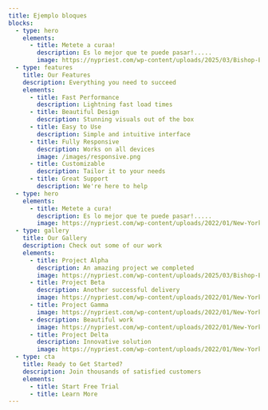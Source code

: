 ```yaml
---
title: Ejemplo bloques
blocks:
  - type: hero
    elements:
      - title: Metete a curaa!
        description: Es lo mejor que te puede pasar!.....
        image: https://nypriest.com/wp-content/uploads/2025/03/Bishop-Elevation-1.jpg
  - type: features
    title: Our Features
    description: Everything you need to succeed
    elements:
      - title: Fast Performance
        description: Lightning fast load times
      - title: Beautiful Design
        description: Stunning visuals out of the box
      - title: Easy to Use
        description: Simple and intuitive interface
      - title: Fully Responsive
        description: Works on all devices
        image: /images/responsive.png
      - title: Customizable
        description: Tailor it to your needs
      - title: Great Support
        description: We're here to help
  - type: hero
    elements:
      - title: Metete a cura!
        description: Es lo mejor que te puede pasar!.....
        image: https://nypriest.com/wp-content/uploads/2022/01/New-York-Priest-4.jpg
  - type: gallery
    title: Our Gallery
    description: Check out some of our work
    elements:
      - title: Project Alpha
        description: An amazing project we completed
        image: https://nypriest.com/wp-content/uploads/2025/03/Bishop-Elevation-1.jpg
      - title: Project Beta
        description: Another successful delivery
        image: https://nypriest.com/wp-content/uploads/2022/01/New-York-Priest-4.jpg
      - title: Project Gamma
        image: https://nypriest.com/wp-content/uploads/2022/01/New-York-Priest-2.jpg
      - description: Beautiful work
        image: https://nypriest.com/wp-content/uploads/2022/01/New-York-Priest-1.jpg
      - title: Project Delta
        description: Innovative solution
        image: https://nypriest.com/wp-content/uploads/2022/01/New-York-Priest-3.jpg
  - type: cta
    title: Ready to Get Started?
    description: Join thousands of satisfied customers
    elements:
      - title: Start Free Trial
      - title: Learn More
---
```

